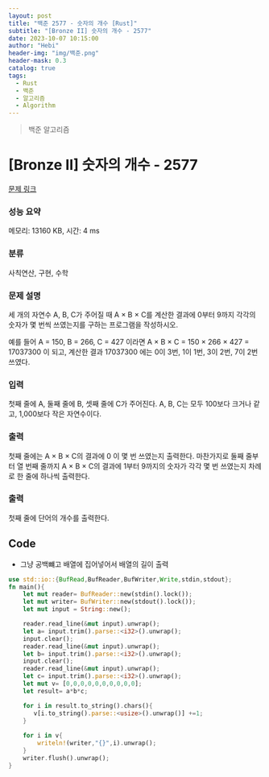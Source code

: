 ```yaml
---
layout: post
title: "백준 2577 - 숫자의 개수 [Rust]"
subtitle: "[Bronze II] 숫자의 개수 - 2577"
date: 2023-10-07 10:15:00
author: "Hebi"
header-img: "img/백준.png"
header-mask: 0.3
catalog: true
tags:
  - Rust
  - 백준
  - 알고리즘
  - Algorithm
---
```


> 백준 알고리즘

# [Bronze II] 숫자의 개수 - 2577 

[문제 링크](https://www.acmicpc.net/problem/2577) 

### 성능 요약

메모리: 13160 KB, 시간: 4 ms

### 분류

사칙연산, 구현, 수학

### 문제 설명

<p>세 개의 자연수 A, B, C가 주어질 때 A × B × C를 계산한 결과에 0부터 9까지 각각의 숫자가 몇 번씩 쓰였는지를 구하는 프로그램을 작성하시오.</p>

<p>예를 들어 A = 150, B = 266, C = 427 이라면 A × B × C = 150 × 266 × 427 = 17037300 이 되고, 계산한 결과 17037300 에는 0이 3번, 1이 1번, 3이 2번, 7이 2번 쓰였다.</p>

### 입력 

 <p>첫째 줄에 A, 둘째 줄에 B, 셋째 줄에 C가 주어진다. A, B, C는 모두 100보다 크거나 같고, 1,000보다 작은 자연수이다.</p>

### 출력 

 <p>첫째 줄에는 A × B × C의 결과에 0 이 몇 번 쓰였는지 출력한다. 마찬가지로 둘째 줄부터 열 번째 줄까지 A × B × C의 결과에 1부터 9까지의 숫자가 각각 몇 번 쓰였는지 차례로 한 줄에 하나씩 출력한다.</p>

### 출력 

 <p>첫째 줄에 단어의 개수를 출력한다.</p>




## Code
- 그냥 공백뺴고 배열에 집어넣어서 배열의 길이 출력
```rs
use std::io::{BufRead,BufReader,BufWriter,Write,stdin,stdout};
fn main(){
    let mut reader= BufReader::new(stdin().lock());
    let mut writer= BufWriter::new(stdout().lock());
    let mut input = String::new();

    reader.read_line(&mut input).unwrap();
    let a= input.trim().parse::<i32>().unwrap();
    input.clear();
    reader.read_line(&mut input).unwrap();
    let b= input.trim().parse::<i32>().unwrap();
    input.clear();
    reader.read_line(&mut input).unwrap();
    let c= input.trim().parse::<i32>().unwrap();
    let mut v= [0,0,0,0,0,0,0,0,0,0];
    let result= a*b*c;

    for i in result.to_string().chars(){
       v[i.to_string().parse::<usize>().unwrap()] +=1;
    }
    
    for i in v{
        writeln!(writer,"{}",i).unwrap();
    }
    writer.flush().unwrap();
}
```
